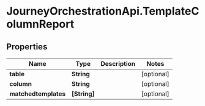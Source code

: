 # JourneyOrchestrationApi.TemplateColumnReport

## Properties

Name | Type | Description | Notes
------------ | ------------- | ------------- | -------------
**table** | **String** |  | [optional] 
**column** | **String** |  | [optional] 
**matchedtemplates** | **[String]** |  | [optional] 


